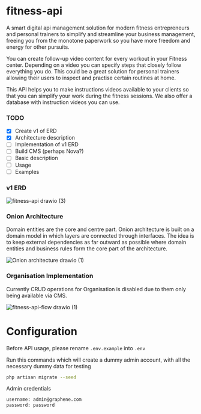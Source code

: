 # fitness-api

A smart digital api management solution for modern fitness entrepreneurs and personal trainers to simplify and streamline your business management, freeing you from the monotone paperwork so you have more freedom and energy for other pursuits.

You can create follow-up video content for every workout in your Fitness center. Depending on a video you can specify steps that closely follow everything you do. This could be a great solution for personal trainers allowing their users to inspect and practise certain routines at home.

This API helps you to make instructions videos available to your clients so that you can simplify your work during the fitness sessions. We also offer a database with instruction videos you can use.

### TODO
- [x] Create v1 of ERD
- [x] Architecture description
- [ ] Implementation of v1 ERD
- [ ] Build CMS (perhaps Nova?)
- [ ] Basic description
- [ ] Usage
- [ ] Examples

### v1 ERD

![fitness-api drawio (3)](https://user-images.githubusercontent.com/22980168/215732493-8d0a5435-6a34-41f2-b5cd-21ca42f43625.png)

### Onion Architecture
Domain entities are the core and centre part. Onion architecture is built on a domain model in which layers are connected through interfaces. 
The idea is to keep external dependencies as far outward as possible where domain entities and business rules form the core part of the architecture.

![Onion architecture drawio (1)](https://user-images.githubusercontent.com/22980168/215732848-459b243a-d977-4953-8e26-85ce6bc0a886.png)
### Organisation Implementation

Currently CRUD operations for Organisation is disabled due to them only being available via CMS.

![fitness-api-flow drawio (1)](https://user-images.githubusercontent.com/22980168/215733005-1683ab0c-20dd-454a-855c-f8ddee669803.png)

# Configuration

Before API usage, please rename `.env.example` into `.env`

Run this commands which will create a dummy admin account, with all the necessary dummy data for testing
```bash
php artisan migrate --seed
```

Admin credentials

```bash
username: admin@graphene.com
password: password
```
